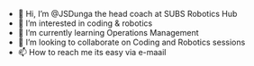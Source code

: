 - 👋 Hi, I’m @JSDunga the head coach at SUBS Robotics Hub
- 👀 I’m interested in coding & robotics
- 🌱 I’m currently learning Operations Management
- 💞️ I’m looking to collaborate on Coding and Robotics sessions
- 📫 How to reach me its easy via e-maail

<!---
JSDunga/JSDunga is a ✨ special ✨ repository because its `README.md` (this file) appears on your GitHub profile.
You can click the Preview link to take a look at your changes.
--->
